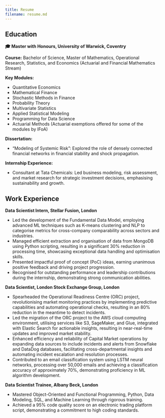 ```yaml
---
title: Resume
filename: resume.md
--- 
```


## Education
**🎓 Master with Honours, University of Warwick, Coventry**

**Course:** Bachelor of Science, Master of Mathematics, Operational Research, Statistics, and Economics (Actuarial and Financial Mathematics Stream)


**Key Modules:**
- Quantitative Economics
- Mathematical Finance
- Stochastic Methods in Finance
- Probability Theory
- Multivariate Statistics
- Applied Statistical Modeling
- Programming for Data Science
- Actuarial Methods (Actuarial exemptions offered for some of the modules by IFoA)

**Dissertation:**
- “Modeling of Systemic Risk”: Explored the role of densely connected financial networks in financial stability and shock propagation.

**Internship Experience:**
- Consultant at Tata Chemicals: Led business modeling, risk assessment, and market research for strategic investment decisions, emphasising sustainability and growth.


## Work Experience
**Data Scientist Intern, Stellar Fusion, London**
- Led the development of the Fundamental Data Model, employing advanced ML techniques such as K-means clustering and NLP to categorise metrics for cross-company comparability across sectors and industries.
- Managed efficient extraction and organisation of data from MongoDB using Python scripting, resulting in a significant 30% reduction in processing time, showcasing exceptional data handling and optimisation skills.
- Presented impactful proof of concept (PoC) ideas, earning unanimous positive feedback and driving project progression.
- Recognised for outstanding performance and leadership contributions during the internship, demonstrating strong communication abilities.

**Data Scientist, London Stock Exchange Group, London**
- Spearheaded the Operational Readiness Centre (ORC) project, revolutionising market monitoring practices by implementing predictive capabilities and automating operational checks, resulting in an 80% reduction in the meantime to detect incidents.
- Led the migration of the ORC project to the AWS cloud computing environment, utilising services like S3, SageMaker, and Glue, integrated with Elastic Search for actionable insights, resulting in near-real-time updates and improved market stability.
- Enhanced efficiency and reliability of Capital Market operations by expanding data sources to include incidents and alerts from Snowflake and DataDog databases, facilitating cross-departmental insights and automating incident escalation and resolution processes.
- Contributed to an email classification system using LSTM neural networks, processing over 50,000 emails and achieving a classification accuracy of approximately 70%, demonstrating proficiency in ML algorithm development.


**Data Scientist Trainee, Albany Beck, London**
- Mastered Object-Oriented and Functional Programming, Python, Data Modeling, SQL, and Machine Learning through rigorous training.
- Achieved a 95% code quality score on an electronic trading platform script, demonstrating a commitment to high coding standards.
